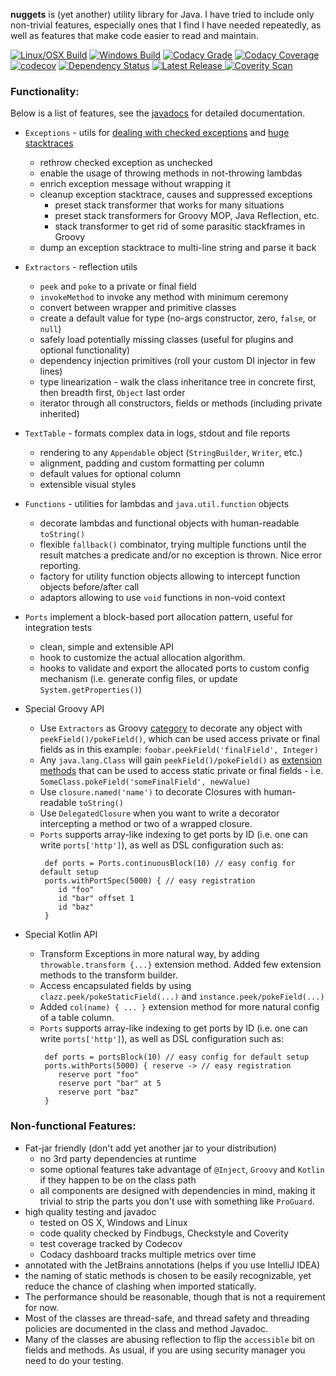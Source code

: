 **nuggets** is (yet another) utility library for Java. I have tried to include 
only non-trivial features, especially ones that I find I have needed repeatedly,
as well as features that make code easier to read and maintain. 

[![Linux/OSX Build](https://travis-ci.org/ddimtirov/nuggets.svg?branch=master)](https://travis-ci.org/ddimtirov/nuggets)
[![Windows Build](https://ci.appveyor.com/api/projects/status/uruwl3u6eynnpok9/branch/master?svg=true)](https://ci.appveyor.com/project/ddimtirov/nuggets/branch/master)
[![Codacy Grade](https://api.codacy.com/project/badge/Grade/0951cb36db314ff1bf69646402f4b988)](https://www.codacy.com/app/dimitar-dimitrov/nuggets?utm_source=github.com&amp;utm_medium=referral&amp;utm_content=ddimtirov/nuggets&amp;utm_campaign=Badge_Grade)
[![Codacy Coverage](https://api.codacy.com/project/badge/Coverage/0951cb36db314ff1bf69646402f4b988)](https://www.codacy.com/app/dimitar-dimitrov/nuggets?utm_source=github.com&amp;utm_medium=referral&amp;utm_content=ddimtirov/nuggets&amp;utm_campaign=Badge_Coverage)
[![codecov](https://codecov.io/gh/ddimtirov/nuggets/branch/master/graph/badge.svg)](https://codecov.io/gh/ddimtirov/nuggets) 
[![Dependency Status](https://www.versioneye.com/user/projects/57d2624987b0f6003c14ac1e/badge.svg?style=flat-square)](https://www.versioneye.com/user/projects/57d2624987b0f6003c14ac1e)
[![Latest Release](https://api.bintray.com/packages/ddimitrov/oss/nuggets/images/download.svg) ](https://bintray.com/ddimitrov/oss/nuggets/_latestVersion)
[![Coverity Scan](https://scan.coverity.com/projects/10133/badge.svg)](https://scan.coverity.com/projects/ddimtirov-nuggets)

### Functionality:

Below is a list of features, see the [javadocs](https://ddimtirov.github.io/nuggets/javadoc/io/github/ddimitrov/nuggets/package-summary.html) for detailed documentation. 
<!-- browse the sources at [sourcegraph](https://sourcegraph.com/github.com/ddimtirov/nuggets@master). -->

- `Exceptions` - utils for [dealing with checked exceptions](https://kotlinlang.org/docs/reference/exceptions.html#checked-exceptions)
  and [huge stacktraces](https://dzone.com/articles/filtering-stack-trace-hell)
  - rethrow checked exception as unchecked
  - enable the usage of throwing methods in not-throwing lambdas
  - enrich exception message without wrapping it
  - cleanup exception stacktrace, causes and suppressed exceptions
    - preset stack transformer that works for many situations
    - preset stack transformers for Groovy MOP, Java Reflection, etc.
    - stack transformer to get rid of some parasitic stackframes in Groovy
  - dump an exception stacktrace to multi-line string and parse it back 
- `Extractors` - reflection utils  
  - `peek` and `poke` to a private or final field
  - `invokeMethod` to invoke any method with minimum ceremony  
  - convert between wrapper and primitive classes
  - create a default value for type (no-args constructor, zero, `false`, or `null`)
  - safely load potentially missing classes (useful for plugins and optional functionality)
  - dependency injection primitives (roll your custom DI injector in few lines)
  - type linearization - walk the class inheritance tree in concrete first, then breadth 
    first, `Object` last order
  - iterator through all constructors, fields or methods (including private inherited)
- `TextTable` - formats complex data in logs, stdout and file reports
  - rendering to any `Appendable` object (`StringBuilder`, `Writer`, etc.)
  - alignment, padding and custom formatting per column
  - default values for optional column
  - extensible visual styles
- `Functions` - utilities for lambdas and `java.util.function` objects
  - decorate lambdas and functional objects with human-readable `toString()`
  - flexible `fallback()` combinator, trying multiple functions until the 
    result matches a predicate and/or no exception is thrown. Nice error 
    reporting.
  - factory for utility function objects allowing to intercept function 
    objects before/after call
  - adaptors allowing to use `void` functions in non-void context
- `Ports` implement a block-based port allocation pattern, useful for integration tests
  - clean, simple and extensible API
  - hook to customize the actual allocation algorithm.  
  - hooks to validate and export the allocated ports to custom config mechanism 
    (i.e. generate config files, or update `System.getProperties()`)
- Special Groovy API  
  - Use `Extractors` as Groovy [category](http://groovy-lang.org/metaprogramming.html#categories) 
    to decorate any object with `peekField()/pokeField()`, which can be used access private or 
    final fields as in this example: `foobar.peekField('finalField', Integer)`
  - Any `java.lang.Class` will gain `peekField()/pokeField()` as 
    [extension methods](http://groovy-lang.org/metaprogramming.html#_extension_modules)
    that can be used to access static private or final fields - i.e. 
    `SomeClass.pokeField('someFinalField', newValue)`
  - Use `closure.named('name')` to decorate Closures with human-readable `toString()`
  - Use `DelegatedClosure` when you want to write a decorator intercepting a 
    method or two of a wrapped closure.
  - `Ports` supports array-like indexing to get ports by ID (i.e. one can write 
    `ports['http']`), as well as DSL configuration such as: 
    ```
     def ports = Ports.continuousBlock(10) // easy config for default setup
     ports.withPortSpec(5000) { // easy registration
        id "foo"
        id "bar" offset 1
        id "baz"
     }
    ```
      
- Special Kotlin API
  - Transform Exceptions in more natural way, by adding `throwable.transform {...}`
    extension method. Added few extension methods to the transform builder.
  - Access encapsulated fields by using `clazz.peek/pokeStaticField(...)` 
    and `instance.peek/pokeField(...)`
  - Added `col(name) { ... }` extension method for more natural config 
    of a table column.    
  - `Ports` supports array-like indexing to get ports by ID (i.e. one can write 
    `ports['http']`), as well as DSL configuration such as: 
    ```
     def ports = portsBlock(10) // easy config for default setup
     ports.withPorts(5000) { reserve -> // easy registration
        reserve port "foo"
        reserve port "bar" at 5
        reserve port "baz"
     }
    ```
    
### Non-functional Features:
- Fat-jar friendly (don't add yet another jar to your distribution)
  - no 3rd party dependencies at runtime 
  - some optional features take advantage of `@Inject`, `Groovy` and `Kotlin` 
    if they happen to be on the class path
  - all components are designed with dependencies in mind, making it trivial 
    to strip the parts you don't use with something like `ProGuard`. 
- high quality testing and javadoc
  - tested on OS X, Windows and Linux
  - code quality checked by Findbugs, Checkstyle and Coverity
  - test coverage tracked by Codecov
  - Codacy dashboard tracks multiple metrics over time
- annotated with the JetBrains annotations (helps if you use IntelliJ IDEA)
- the naming of static methods is chosen to be easily recognizable, 
  yet reduce the chance of clashing when imported statically.
- The performance should be reasonable, though that is not a requirement for now.
- Most of the classes are thread-safe, and thread safety and threading policies are
  documented in the class and method Javadoc.
- Many of the classes are abusing reflection to flip the `accessible` bit on fields 
  and methods. As usual, if you are using security manager you need to do your testing.
